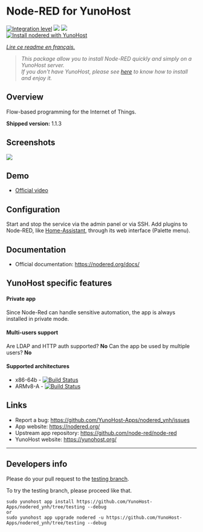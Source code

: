 # Node-RED for YunoHost

[![Integration level](https://dash.yunohost.org/integration\nodered.svg)](https://dash.yunohost.org/appci/app/nodered) ![](https://ci-apps.yunohost.org/ci/badges/nodered.status.svg) ![](https://ci-apps.yunohost.org/ci/badges/nodered.maintain.svg)  
[![Install nodered with YunoHost](https://install-app.yunohost.org/install-with-yunohost.png)](https://install-app.yunohost.org/?app=nodered)

*[Lire ce readme en français.](./README_fr.md)*

> *This package allow you to install Node-RED quickly and simply on a YunoHost server.  
If you don't have YunoHost, please see [here](https://yunohost.org/#/install) to know how to install and enjoy it.*

## Overview
Flow-based programming for the Internet of Things.

**Shipped version:** 1.1.3

## Screenshots

![](https://camo.githubusercontent.com/01ed64b01d73046a485ea82b645a3be529c64809/687474703a2f2f6e6f64657265642e6f72672f696d616765732f6e6f64652d7265642d73637265656e73686f742e706e67)

## Demo

* [Official video](https://youtu.be/vYreeoCoQPI)

## Configuration

Start and stop the service via the admin panel or via SSH.
Add plugins to Node-RED, like [Home-Assistant](https://github.com/YunoHost-Apps/homeassistant_ynh), through its web interface (Palette menu).

## Documentation

 * Official documentation: https://nodered.org/docs/

## YunoHost specific features

#### Private app

Since Node-Red can handle sensitive automation, the app is always installed in private mode.

#### Multi-users support

Are LDAP and HTTP auth supported? **No**
Can the app be used by multiple users? **No**

#### Supported architectures

* x86-64b - [![Build Status](https://ci-apps.yunohost.org/ci/logs/nodered%20%28Apps%29.svg)](https://ci-apps.yunohost.org/ci/apps/nodered/)
* ARMv8-A - [![Build Status](https://ci-apps-arm.yunohost.org/ci/logs/nodered%20%28Apps%29.svg)](https://ci-apps-arm.yunohost.org/ci/apps/nodered/)

## Links

 * Report a bug: https://github.com/YunoHost-Apps/nodered_ynh/issues
 * App website: https://nodered.org/
 * Upstream app repository: https://github.com/node-red/node-red
 * YunoHost website: https://yunohost.org/

---

## Developers info

Please do your pull request to the [testing branch](https://github.com/YunoHost-Apps/nodered_ynh/tree/testing).

To try the testing branch, please proceed like that.
```
sudo yunohost app install https://github.com/YunoHost-Apps/nodered_ynh/tree/testing --debug
or
sudo yunohost app upgrade nodered -u https://github.com/YunoHost-Apps/nodered_ynh/tree/testing --debug
```
